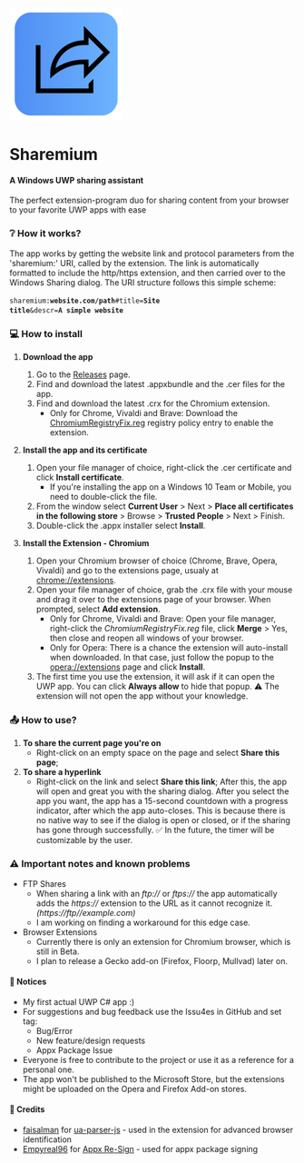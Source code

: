  ![image](https://raw.githubusercontent.com/borisg912/Sharemium/main/Assets/RawLogo200x200.png)
# Sharemium
#### A Windows UWP sharing assistant
 
The perfect extension-program duo for sharing content from your browser to your favorite UWP apps with ease

### ❔ How it works?
The app works by getting the website link and protocol parameters from the 'sharemium:' URI, called by the extension.
The link is automatically formatted to include the http/https extension, and then carried over to the Windows Sharing dialog. 
The URI structure follows this simple scheme:
 
<code>sharemium:__website.com/path__#title=__Site title__&descr=__A simple website__</code>

### 💻 How to install
1. __Download the app__
     1. Go to the [Releases](https://github.com/borisg912/Sharemium/releases) page.
     2. Find and download the latest .appxbundle and the .cer files for the app.
     3. Find and download the latest .crx for the Chromium extension.
          * Only for Chrome, Vivaldi and Brave: Download the [ChromiumRegistryFix.reg](https://https://github.com/borisg912/Sharemium/tree/main/Sharemium.Extensions) registry policy entry to enable the extension.

2. __Install the app and its certificate__
     1. Open your file manager of choice, right-click the .cer certificate and click __Install certificate__.
          * If you're installing the app on a Windows 10 Team or Mobile, you need to double-click the file.
     2. From the window select __Current User__ > Next > __Place all certificates in the following store__ > Browse > __Trusted People__ > Next > Finish.
     3. Double-click the .appx installer select __Install__.

3. __Install the Extension - Chromium__
     1. Open your Chromium browser of choice (Chrome, Brave, Opera, Vivaldi) and go to the extensions page, usualy at [chrome://extensions](chrome://extensions).
     2. Open your file manager of choice, grab the .crx file with your mouse and drag it over to the extensions page of your browser. When prompted, select __Add extension__.
          * Only for Chrome, Vivaldi and Brave: Open your file manager, right-click the _ChromiumRegistryFix.reg_ file, click __Merge__ > Yes, then close and reopen all windows of your browser.
          * Only for Opera: There is a chance the extension will auto-install when downloaded. In that case, just follow the popup to the [opera://extensions](opera://extensions) page and click __Install__.
     5. The first time you use the extension, it will ask if it can open the UWP app. You can click __Always allow__ to hide that popup. ⚠ The extension will not open the app without your knowledge.

### 📤 How to use?
1. __To share the current page you're on__
     * Right-click on an empty space on the page and select __Share this page__;
2. __To share a hyperlink__
     * Right-click on the link and select __Share this link__;
After this, the app will open and great you with the sharing dialog. After you select the app you want, the app has a 15-second countdown with a progress indicator, after which the app auto-closes.
This is because there is no native way to see if the dialog is open or closed, or if the sharing has gone through successfully. ✅ In the future, the timer will be customizable by the user.

### ⚠ Important notes and known problems
* FTP Shares
     * When sharing a link with an _ftp://_ or _ftps://_ the app automatically adds the _https://_ extension to the URL as it cannot recognize it. _(https://ftp//example.com)_
     * I am working on finding a workaround for this edge case.
* Browser Extensions
     * Currently there is only an extension for Chromium browser, which is still in Beta.
     * I plan to release a Gecko add-on (Firefox, Floorp, Mullvad) later on.

#### 📝 Notices
* My first actual UWP C# app :)
* For suggestions and bug feedback use the Issu4es in GitHub and set tag:
     * Bug/Error
     * New feature/design requests
     * Appx Package Issue
* Everyone is free to contribute to the project or use it as a reference for a personal one.
* The app won't be published to the Microsoft Store, but the extensions might be uploaded on the Opera and Firefox Add-on stores.

#### 🙏 Credits
* [faisalman] for [ua-parser-js] - used in the extension for advanced browser identification
* [Empyreal96] for [Appx Re-Sign]  - used for appx package signing

[faisalman]: <https://github.com/faisalman>
[ua-parser-js]: <https://github.com/faisalman/ua-parser-js>
[Empyreal96]: <https://github.com/Empyreal96>
[Appx Re-Sign]: <https://github.com/Empyreal96/Appx_Re-Sign>
